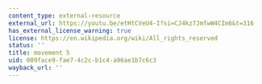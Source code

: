 ```yaml
---
content_type: external-resource
external_url: https://youtu.be/etHtCVeU4-I?si=CJ4kz7JmfwW4CIm6&t=316
has_external_license_warning: true
license: https://en.wikipedia.org/wiki/All_rights_reserved
status: ''
title: movement 5
uid: 009face9-fae7-4c2c-b1c4-a96ae1b7c6c3
wayback_url: ''
---
```

